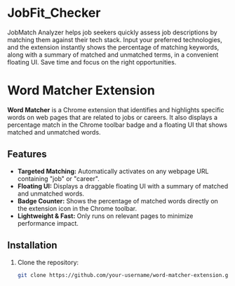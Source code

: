 # JobFit_Checker
JobMatch Analyzer helps job seekers quickly assess job descriptions by matching them against their tech stack. Input your preferred technologies, and the extension instantly shows the percentage of matching keywords, along with a summary of matched and unmatched terms, in a convenient floating UI. Save time and focus on the right opportunities.


# Word Matcher Extension

**Word Matcher** is a Chrome extension that identifies and highlights specific words on web pages that are related to jobs or careers. It also displays a percentage match in the Chrome toolbar badge and a floating UI that shows matched and unmatched words.

## Features

- **Targeted Matching:** Automatically activates on any webpage URL containing "job" or "career".
- **Floating UI:** Displays a draggable floating UI with a summary of matched and unmatched words.
- **Badge Counter:** Shows the percentage of matched words directly on the extension icon in the Chrome toolbar.
- **Lightweight & Fast:** Only runs on relevant pages to minimize performance impact.

## Installation

1. Clone the repository:
   ```bash
   git clone https://github.com/your-username/word-matcher-extension.git
